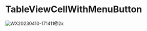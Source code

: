 # TableViewCellWithMenuButton
![WX20230410-171411@2x](https://user-images.githubusercontent.com/17865033/230872339-997428d3-2301-4a33-97ab-df1d74e91a1b.png)
